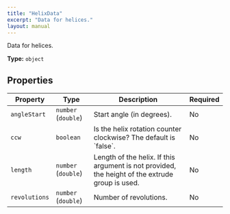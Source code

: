 ```yaml
---
title: "HelixData"
excerpt: "Data for helices."
layout: manual
---
```


Data for helices.


**Type:** `object`




## Properties

| Property | Type | Description | Required |
|----------|------|-------------|----------|
| `angleStart` |`number` (`double`)| Start angle (in degrees). | No |
| `ccw` |`boolean`| Is the helix rotation counter clockwise? The default is &#x60;false&#x60;. | No |
| `length` |`number` (`double`)| Length of the helix. If this argument is not provided, the height of the extrude group is used. | No |
| `revolutions` |`number` (`double`)| Number of revolutions. | No |


